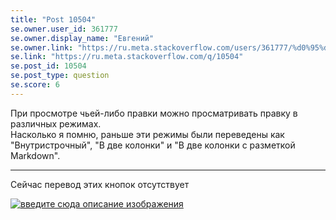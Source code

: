 ```yaml
---
title: "Post 10504"
se.owner.user_id: 361777
se.owner.display_name: "Евгений"
se.owner.link: "https://ru.meta.stackoverflow.com/users/361777/%d0%95%d0%b2%d0%b3%d0%b5%d0%bd%d0%b8%d0%b9"
se.link: "https://ru.meta.stackoverflow.com/q/10504"
se.post_id: 10504
se.post_type: question
se.score: 6
---
```

<p>При просмотре чьей-либо правки можно просматривать правку в различных режимах.<br>
Насколько я помню, раньше эти режимы были переведены как "Внутристрочный", "В две колонки" и "В две колонки с разметкой Markdown".</p>

<hr>

<p>Сейчас перевод этих кнопок отсутствует</p>

<p><a href="https://i.stack.imgur.com/dBkSs.png" rel="nofollow noreferrer"><img src="https://i.stack.imgur.com/dBkSs.png" alt="введите сюда описание изображения"></a></p>
